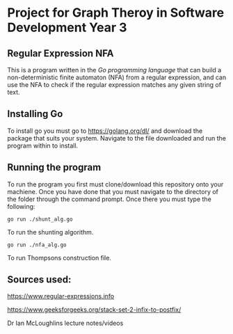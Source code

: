 Project for Graph Theroy in Software Development Year 3
=======================================================

Regular Expression NFA
-----------------------
This is a program written in the *Go programming language* that can
build a non-deterministic finite automaton (NFA) from a regular expression,
and can use the NFA to check if the regular expression matches any given
string of text.

Installing Go
-------------
To install go you must go to https://golang.org/dl/ and download the package that suits 
your system. Navigate to the file downloaded and run the program within to install.

Running the program
-------------------
To run the program you first must clone/download this repository onto your machiene. 
Once you have done that you must navigate to the directory of the folder through the 
command prompt. Once there you must type the following:

	go run ./shunt_alg.go

To run the shunting algorithm.

	go run ./nfa_alg.go

To run Thompsons construction file.

Sources used:
---------------------

https://www.regular-expressions.info	

https://www.geeksforgeeks.org/stack-set-2-infix-to-postfix/	

Dr Ian McLoughlins lecture notes/videos


